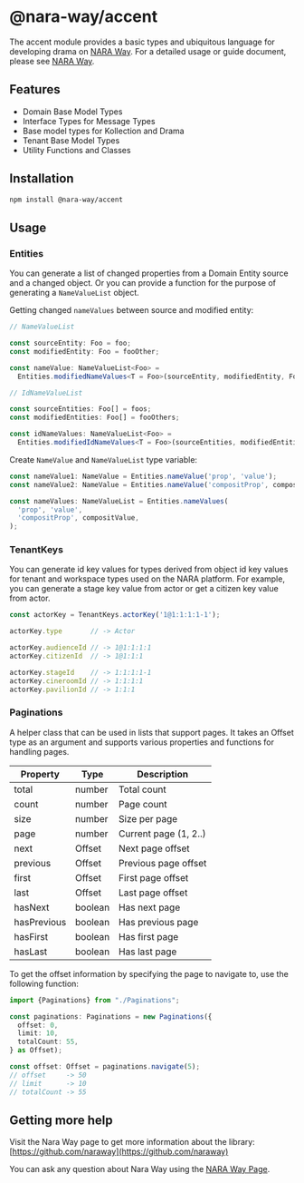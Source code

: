 # @nara-way/accent

The accent module provides a basic types and ubiquitous language for developing
drama on [NARA Way](https://naraway.io). For a detailed usage or guide document, 
please see [NARA Way](https://naraway.io).

## Features

- Domain Base Model Types
- Interface Types for Message Types
- Base model types for Kollection and Drama
- Tenant Base Model Types
- Utility Functions and Classes

## Installation

```bash
npm install @nara-way/accent
```

## Usage

### Entities

You can generate a list of changed properties from a Domain Entity source and a
changed object. Or you can provide a function for the purpose of generating a 
`NameValueList` object.

Getting changed `nameValues` between source and modified entity:

```ts
// NameValueList

const sourceEntity: Foo = foo;
const modifiedEntity: Foo = fooOther;

const nameValue: NameValueList<Foo> =
  Entities.modifiedNameValues<T = Foo>(sourceEntity, modifiedEntity, FooUpdatable);

// IdNameValueList

const sourceEntities: Foo[] = foos;
const modifiedEntities: Foo[] = fooOthers;

const idNameValues: NameValueList<Foo> =
  Entities.modifiedIdNameValues<T = Foo>(sourceEntities, modifiedEntities, FooUpdatable);
```
Create `NameValue` and `NameValueList` type variable:

```ts
const nameValue1: NameValue = Entities.nameValue('prop', 'value');
const nameValue2: NameValue = Entities.nameValue('compositProp', compositValue);

const nameValues: NameValueList = Entities.nameValues(
  'prop', 'value',
  'compositProp', compositValue,
);
```

### TenantKeys

You can generate id key values for types derived from object id key values for 
tenant and workspace types used on the NARA platform. For example, you can 
generate a stage key value from actor or get a citizen key value from actor.

```ts
const actorKey = TenantKeys.actorKey('1@1:1:1:1-1');

actorKey.type       // -> Actor

actorKey.audienceId // -> 1@1:1:1:1
actorKey.citizenId  // -> 1@1:1:1

actorKey.stageId    // -> 1:1:1:1-1
actorKey.cineroomId // -> 1:1:1:1
actorKey.pavilionId // -> 1:1:1
```

### Paginations

A helper class that can be used in lists that support pages. It takes an Offset
type as an argument and supports various properties and functions for handling
pages.

| Property    | Type     | Description           |
|-------------|----------|-----------------------|
| total       | number   | Total count           |
| count       | number   | Page count            |
| size        | number   | Size per page         |
| page        | number   | Current page (1, 2..) |
| next        | Offset   | Next page offset      |
| previous    | Offset   | Previous page offset  |
| first       | Offset   | First page offset     |
| last        | Offset   | Last page offset      |
| hasNext     | boolean  | Has next page         |
| hasPrevious | boolean  | Has previous page     |
| hasFirst    | boolean  | Has first page        |
| hasLast     | boolean  | Has last page         |

To get the offset information by specifying the page to navigate to, use the 
following function:

```ts
import {Paginations} from "./Paginations";

const paginations: Paginations = new Paginations({
  offset: 0,
  limit: 10,
  totalCount: 55,
} as Offset);

const offset: Offset = paginations.navigate(5);
// offset     -> 50
// limit      -> 10
// totalCount -> 55
```

## Getting more help

Visit the Nara Way page to get more information about the library:  
[https://github.com/naraway](https://github.com/naraway)

You can ask any question about Nara Way using the [NARA Way Page](https://www.naraway.io).
